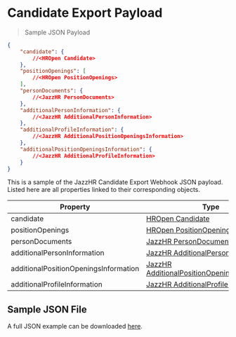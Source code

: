# Candidate Export Payload

> Sample JSON Payload

```json
{
    "candidate": {
        //<HROpen Candidate>
    },
    "positionOpenings": [
        //<HROpen PositionOpenings>
    ],
    "personDocuments": {
        //<JazzHR PersonDocuments>
    },
    "additionalPersonInformation": {
        //<JazzHR AdditionalPersonInformation>
    },
    "additionalProfileInformation": {
        //<JazzHR AdditionalPositionOpeningsInformation>
    },
    "additionalPositionOpeningsInformation": {
        //<JazzHR AdditionalProfileInformation>
    }
}
```

This is a sample of the JazzHR Candidate Export Webhook JSON payload. Listed here
are all properties linked to their corresponding objects.

Property | Type
-------- | ----
candidate | [HROpen Candidate](#hropen-candidate-object)
positionOpenings | [HROpen PositionOpenings Array](#hropen-positionopenings-array)
personDocuments | [JazzHR PersonDocuments Object](#jazzhr-persondocuments-object)
additionalPersonInformation | [JazzHR AdditionalPersonInformation](#jazzhr-additionalpersoninformation-object)
additionalPositionOpeningsInformation | [JazzHR AdditionalPositionOpeningsInformation](#jazzhr-additionalpositionopeningsinformation-object)
additionalProfileInformation | [JazzHR AdditionalProfileInformation](#jazzhr-additionalprofileinformation-object)

## Sample JSON File

A full JSON example can be downloaded [here](files/jazzhr_candidate_export.sample.json).

